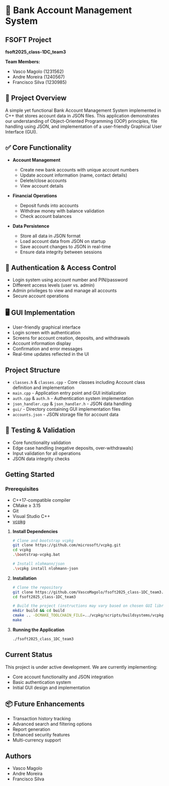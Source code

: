 # 💼 Bank Account Management System

## FSOFT Project
**fsoft2025\_class-1DC\_team3**

**Team Members:**
* Vasco Magolo (1231562)
* Andre Moreira (1240567)
* Francisco Silva (1230985)

## 📌 Project Overview
A simple yet functional Bank Account Management System implemented in C++ that stores account data in JSON files. This application demonstrates our understanding of Object-Oriented Programming (OOP) principles, file handling using JSON, and implementation of a user-friendly Graphical User Interface (GUI).

## ✅ Core Functionality
* **Account Management**
  * Create new bank accounts with unique account numbers
  * Update account information (name, contact details)
  * Delete/close accounts
  * View account details
  
* **Financial Operations**
  * Deposit funds into accounts
  * Withdraw money with balance validation
  * Check account balances

* **Data Persistence**
  * Store all data in JSON format
  * Load account data from JSON on startup
  * Save account changes to JSON in real-time
  * Ensure data integrity between sessions

## 🔐 Authentication & Access Control
* Login system using account number and PIN/password
* Different access levels (user vs. admin)
* Admin privileges to view and manage all accounts
* Secure account operations

## 🖥️ GUI Implementation
* User-friendly graphical interface
* Login screen with authentication
* Screens for account creation, deposits, and withdrawals
* Account information display
* Confirmation and error messages
* Real-time updates reflected in the UI

## Project Structure
* `classes.h` & `classes.cpp` - Core classes including Account class definition and implementation
* `main.cpp` - Application entry point and GUI initialization
* `auth.cpp` & `auth.h` - Authentication system implementation
* `json_handler.cpp` & `json_handler.h` - JSON data handling
* `gui/` - Directory containing GUI implementation files
* `accounts.json` - JSON storage file for account data

## 🧪 Testing & Validation
* Core functionality validation
* Edge case handling (negative deposits, over-withdrawals)
* Input validation for all operations
* JSON data integrity checks

## Getting Started

### Prerequisites
- C++17-compatible compiler
- CMake ≥ 3.15
- Git
- Visual Studio C++
- [vcpkg](https://github.com/microsoft/vcpkg)

1. **Install Dependencies**
   ```bash
   # Clone and bootstrap vcpkg
   git clone https://github.com/microsoft/vcpkg.git
   cd vcpkg
   .\bootstrap-vcpkg.bat
   
   # Install nlohmann/json
   .\vcpkg install nlohmann-json
   ```

2. **Installation**
   ```bash
   # Clone the repository
   git clone https://github.com/VascoMagolo/fsoft2025_class-1DC_team3.git
   cd fsoft2025_class-1DC_team3
   
   # Build the project (instructions may vary based on chosen GUI library)
   mkdir build && cd build
   cmake .. -DCMAKE_TOOLCHAIN_FILE=../vcpkg/scripts/buildsystems/vcpkg.cmake
   make
   ```

3. **Running the Application**
   ```bash
   ./fsoft2025_class_1DC_team3
   ```

## Current Status
This project is under active development. We are currently implementing:
* Core account functionality and JSON integration
* Basic authentication system
* Initial GUI design and implementation

## 📦 Future Enhancements
* Transaction history tracking
* Advanced search and filtering options
* Report generation
* Enhanced security features
* Multi-currency support

## Authors
* Vasco Magolo
* Andre Moreira
* Francisco Silva

